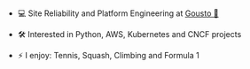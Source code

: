 - :computer: Site Reliability and Platform Engineering at [Gousto 🥙](https://www.gousto.co.uk/raf/?promo_code=LAVAN43213072) 

- :hammer_and_wrench: Interested in Python, AWS, Kubernetes and CNCF projects

- ⚡ I enjoy: Tennis, Squash, Climbing and Formula 1
